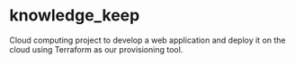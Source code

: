 # knowledge_keep
Cloud computing project to develop a web application and deploy it on the cloud using Terraform as our provisioning tool.
